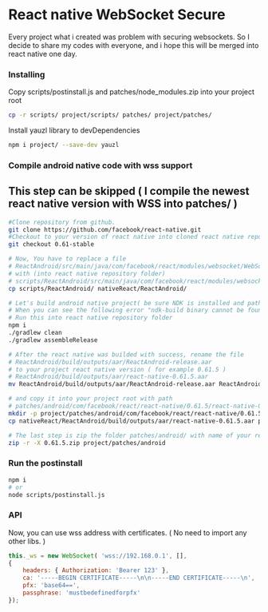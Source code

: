 # React native WebSocket Secure
Every project what i created was problem with securing websockets. So I decide to share my codes with everyone, and i hope this will be merged into react native one day.

### Installing
Copy scripts/postinstall.js and patches/node_modules.zip into your project root
```sh
cp -r scripts/ project/scripts/ patches/ project/patches/
```
Install yauzl library to devDependencies
```sh
npm i project/ --save-dev yauzl
```

### Compile android native code with wss support
## This step can be skipped ( I compile the newest react native version with WSS into patches/ )
```sh
#Clone repository from github.
git clone https://github.com/facebook/react-native.git
#Checkout to your version of react native into cloned react native repository folder.
git checkout 0.61-stable
```

```sh
# Now, You have to replace a file
# ReactAndroid/src/main/java/com/facebook/react/modules/websocket/WebSocketModule.java
# with (into react native repository folder)
# scripts/ReactAndroid/src/main/java/com/facebook/react/modules/websocket/WebSocketModule.java
cp scripts/ReactAndroid/ nativeReact/ReactAndroid/

# Let's build android native project( be sure NDK is installed and path is defined into bash_brofile )
# When you can see the following error "ndk-build binary cannot be found" you can just open the project in the Android Studio and set the NDK path in File > Project Structure > SDK Location
# Run this into react native repository folder
npm i
./gradlew clean
./gradlew assembleRelease

# After the react native was builded with success, rename the file
# ReactAndroid/build/outputs/aar/ReactAndroid-release.aar
# to your project react native version ( for example 0.61.5 )
# ReactAndroid/build/outputs/aar/react-native-0.61.5.aar
mv ReactAndroid/build/outputs/aar/ReactAndroid-release.aar ReactAndroid/build/outputs/aar/react-native-0.61.5.aar

# and copy it into your project root with path
# patches/android/com/facebook/react/react-native/0.61.5/react-native-0.61.5.aar
mkdir -p project/patches/android/com/facebook/react/react-native/0.61.5/
cp nativeReact/ReactAndroid/build/outputs/aar/react-native-0.61.5.aar project/patches/android/com/facebook/react/react-native/0.61.5/

# The last step is zip the folder patches/android/ with name of your react native project version ( for example 0.61.5 )
zip -r -X 0.61.5.zip project/patches/android
```

### Run the postinstall
```sh
npm i
# or
node scripts/postinstall.js
```

### API
Now, you can use wss address with certificates. ( No need to import any other libs. )
```js
this._ws = new WebSocket( 'wss://192.168.0.1', [],
{
	headers: { Authorization: 'Bearer 123' },
	ca: '-----BEGIN CERTIFICATE-----\n\n-----END CERTIFICATE-----\n',
	pfx: 'base64==',
	passphrase: 'mustbedefinedforpfx'
});
```